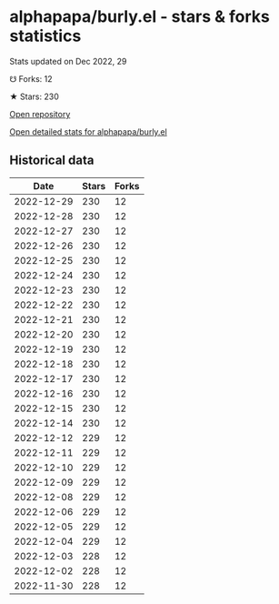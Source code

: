 # alphapapa/burly.el - stars & forks statistics

Stats updated on Dec 2022, 29

☋ Forks: 12

★ Stars: 230

[Open repository](https://github.com/alphapapa/burly.el)

[Open detailed stats for alphapapa/burly.el](https://reviewgithub.com/rep/alphapapa/burly.el)

## Historical data
| Date | Stars | Forks |
|------|-------|-------|
| 2022-12-29 | 230 | 12 | 
| 2022-12-28 | 230 | 12 | 
| 2022-12-27 | 230 | 12 | 
| 2022-12-26 | 230 | 12 | 
| 2022-12-25 | 230 | 12 | 
| 2022-12-24 | 230 | 12 | 
| 2022-12-23 | 230 | 12 | 
| 2022-12-22 | 230 | 12 | 
| 2022-12-21 | 230 | 12 | 
| 2022-12-20 | 230 | 12 | 
| 2022-12-19 | 230 | 12 | 
| 2022-12-18 | 230 | 12 | 
| 2022-12-17 | 230 | 12 | 
| 2022-12-16 | 230 | 12 | 
| 2022-12-15 | 230 | 12 | 
| 2022-12-14 | 230 | 12 | 
| 2022-12-12 | 229 | 12 | 
| 2022-12-11 | 229 | 12 | 
| 2022-12-10 | 229 | 12 | 
| 2022-12-09 | 229 | 12 | 
| 2022-12-08 | 229 | 12 | 
| 2022-12-06 | 229 | 12 | 
| 2022-12-05 | 229 | 12 | 
| 2022-12-04 | 229 | 12 | 
| 2022-12-03 | 228 | 12 | 
| 2022-12-02 | 228 | 12 | 
| 2022-11-30 | 228 | 12 | 

